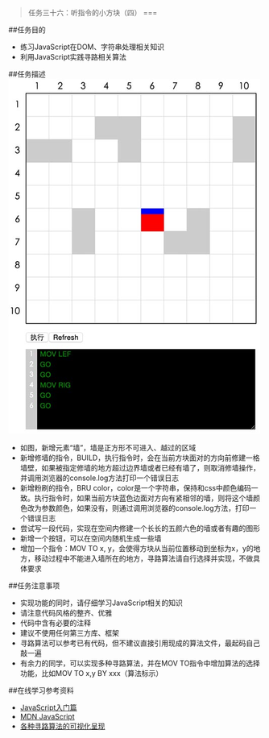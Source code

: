> 任务三十六：听指令的小方块（四）
===

##任务目的
* 练习JavaScript在DOM、字符串处理相关知识
* 利用JavaScript实践寻路相关算法

##任务描述
![demo](../images/task_2_36_1.jpg)

* 如图，新增元素“墙”，墙是正方形不可进入、越过的区域
* 新增修墙的指令，BUILD，执行指令时，会在当前方块面对的方向前修建一格墙壁，如果被指定修墙的地方超过边界墙或者已经有墙了，则取消修墙操作，并调用浏览器的console.log方法打印一个错误日志
* 新增粉刷的指令，BRU color，color是一个字符串，保持和css中颜色编码一致。执行指令时，如果当前方块蓝色边面对方向有紧相邻的墙，则将这个墙颜色改为参数颜色，如果没有，则通过调用浏览器的console.log方法，打印一个错误日志
* 尝试写一段代码，实现在空间内修建一个长长的五颜六色的墙或者有趣的图形
* 新增一个按钮，可以在空间内随机生成一些墙
* 增加一个指令：MOV TO x, y，会使得方块从当前位置移动到坐标为x，y的地方，移动过程中不能进入墙所在的地方，寻路算法请自行选择并实现，不做具体要求

##任务注意事项
* 实现功能的同时，请仔细学习JavaScript相关的知识
* 请注意代码风格的整齐、优雅
* 代码中含有必要的注释
* 建议不使用任何第三方库、框架
* 寻路算法可以参考已有代码，但不建议直接引用现成的算法文件，最起码自己敲一遍
* 有余力的同学，可以实现多种寻路算法，并在MOV TO指令中增加算法的选择功能，比如MOV TO x,y BY xxx（算法标示）

##在线学习参考资料
* [JavaScript入门篇](http://www.imooc.com/view/36)
* [MDN JavaScript](https://developer.mozilla.org/zh-CN/docs/Web/JavaScript)
* [各种寻路算法的可视化呈现](http://qiao.github.io/PathFinding.js/visual/)
